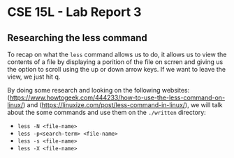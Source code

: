# CSE 15L - Lab Report 3
## Researching the less command
To recap on what the `less` command allows us to do, it allows us to view the contents of a file by displaying a porition of the file on scrren and giving us the option to scroll using the up or down arrow keys. If we want to leave the view, we just hit q.

By doing some research and looking on the following websites: (https://www.howtogeek.com/444233/how-to-use-the-less-command-on-linux/) and (https://linuxize.com/post/less-command-in-linux/), we will talk about the some commands and use them on the `./written` directory:
- `less -N <file-name>`
- `less -p<search-term> <file-name>`
- `less -s <file-name>`
- `less -X <file-name>`

